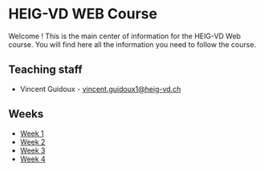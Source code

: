 # HEIG-VD WEB Course

Welcome ! This is the main center of information for the HEIG-VD Web course. You will find here all the information you need to follow the course.

## Teaching staff

 - Vincent Guidoux - vincent.guidoux1@heig-vd.ch

## Weeks

- [Week 1](./weeks/week-1.md)
- [Week 2](./weeks/week-2.md)
- [Week 3](./weeks/week-3.md)
- [Week 4](./weeks/week-4.md)
<!-- - [Week 5](./weeks/week-5.md) -->
<!-- - [Week 6](./weeks/week-6.md) -->
<!-- - [Week 7](./weeks/week-7.md) -->
<!-- - [Week 8](./weeks/week-8.md) -->
<!-- - [Week 9](./weeks/week-9.md) -->
<!-- - [Week 10](./weeks/week-10.md) -->
<!-- - [Week 11](./weeks/week-11.md) -->
<!-- - [Week 12](./weeks/week-12.md) -->
<!-- - [Week 13](./weeks/week-13.md) -->
<!-- - [Week 14](./weeks/week-14.md) -->
<!-- - [Week 15](./weeks/week-15.md) -->
<!-- - [Week 16](./weeks/week-16.md) -->
